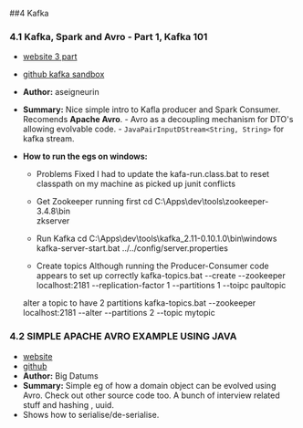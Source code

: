 ##4 Kafka

### 4.1 Kafka, Spark and Avro - Part 1, Kafka 101

- [website 3 part ](http://aseigneurin.github.io/2016/03/02/kafka-spark-avro-kafka-101.html) 
- [github kafka sandbox](https://github.com/aseigneurin/kafka-sandbox)
- **Author:** aseigneurin
- **Summary:** Nice simple intro to Kafla producer and Spark Consumer. Recomends **Apache Avro**.
                - Avro as a decoupling mechanism for DTO's allowing evolvable code.
                - `JavaPairInputDStream<String, String>` for kafka stream.
- **How to run the egs on windows:**
  - Problems Fixed
    I had to update the kafa-run.class.bat to reset classpath on my machine as picked up junit conflicts

  - Get Zookeeper running first
  cd C:\Apps\dev\tools\zookeeper-3.4.8\bin\
  zkserver

  - Run Kafka
  cd C:\Apps\dev\tools\kafka_2.11-0.10.1.0\bin\windows
  kafka-server-start.bat ../../config/server.properties

  - Create topics
  Although running the Producer-Consumer code appears to set up correctly
  kafka-topics.bat --create --zookeeper localhost:2181 --replication-factor 1 --partitions 1 --toipc paultopic

  alter a topic to have 2 partitions
  kafka-topics.bat --zookeeper localhost:2181 --alter --partitions 2 --topic mytopic


### 4.2 SIMPLE APACHE AVRO EXAMPLE USING JAVA
- [website](http://bigdatums.net/2016/01/20/simple-apache-avro-example-using-java/) 
- [github](https://github.com/nsonntag/big-datums/tree/master/programming/java/big-datums/src/main/java/com/bigdatums)
- **Author:** Big Datums
- **Summary:** Simple eg of how a domain object can be evolved using Avro. Check out other source code too. A bunch of interview related stuff and hashing , uuid.
- Shows how to serialise/de-serialise.
